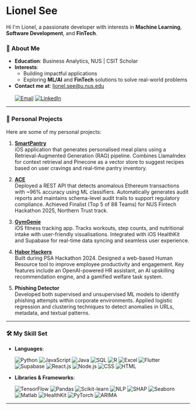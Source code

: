 # Lionel See

Hi I'm Lionel, a passionate developer with interests in **Machine Learning**, **Software Development**, and **FinTech**. 

### 🌟 About Me
-  **Education**: Business Analytics, NUS | CSIT Scholar
- **Interests**:  
    - Building impactful applications  
    - Exploring **ML/AI** and **FinTech** solutions to solve real-world problems
- **Contact me at**: [lionel.see@u.nus.edu](mailto:lionel.see@u.nus.edu)  
  <br>
  [![Email](https://img.shields.io/badge/Email-%23D14836?style=for-the-badge&logo=gmail&logoColor=white)](mailto:lionel.see@u.nus.edu)
  [![LinkedIn](https://img.shields.io/badge/LinkedIn-%230077B5?style=for-the-badge&logo=linkedin&logoColor=white)](https://www.linkedin.com/in/lionel-see/)

---

### 📂 Personal Projects

Here are some of my personal projects:

1. **[SmartPantry](https://github.com/lionsee77/SmartPantry)** <br>
    iOS application that generates personalised meal plans using a Retrieval-Augmented Generation (RAG) pipeline. Combines LlamaIndex for context retrieval and Pinecone as a vector store to suggest recipes based on        user cravings and real-time pantry inventory.
   
2. **[ACE](https://github.com/lionsee77/ai-compliance-engine)** <br>
   Deployed a REST API that detects anomalous Ethereum transactions with ~96% accuracy using ML classifiers. Automatically generates audit reports and maintains schema-level audit trails to support regulatory             compliance. Achieved Finalist (Top 5 of 88 Teams) for NUS Fintech Hackathon 2025, Northern Trust track.
   
3. **[GymGenie](https://github.com/lionsee77/GymGenie)**  
    iOS fitness tracking app. Tracks workouts, step counts, and nutritional intake with user-friendly visualisations. Integrated with iOS HealthKit and Supabase for real-time data syncing and seamless user experience.
   
4. **[Habor Hackers](https://github.com/lionsee77/harborhackers)**  
    Built during PSA Hackathon 2024. Designed a web-based Human Resource tool to improve employee productivity and engagement. Key features include an OpenAI-powered HR assistant, an AI upskilling recommendation           engine, and a gamified welfare task system.
   
5. **Phishing Detector**  
    Developed both supervised and unsupervised ML models to identify phishing attempts within corporate environments. Applied logistic regression and clustering techniques to detect anomalies in URLs, metadata, and        textual patterns.
   
---

### 🛠️ My Skill Set
- **Languages**: 
  <p align="left"> 
    <img src="https://img.shields.io/badge/python-3670A0?style=for-the-badge&logo=python&logoColor=ffdd54" alt="Python" /> 
    <img src="https://img.shields.io/badge/JavaScript-F7DF1E?style=for-the-badge&logo=javascript&logoColor=black" alt="JavaScript" /> 
    <img src="https://img.shields.io/badge/Java-007396?style=for-the-badge&logo=java&logoColor=white" alt="Java" />
    <img src="https://img.shields.io/badge/SQL-003B57?style=for-the-badge&logo=postgresql&logoColor=white" alt="SQL" /> 
    <img src="https://img.shields.io/badge/R-276DC3?style=for-the-badge&logo=r&logoColor=white" alt="R" /> <img src="https://img.shields.io/badge/Excel-217346?style=for-the-badge&logo=microsoft-excel&logoColor=white" alt="Excel" /> 
    <img src="https://img.shields.io/badge/Flutter-02569B?style=for-the-badge&logo=flutter&logoColor=white" alt="Flutter" /> 
    <img src="https://img.shields.io/badge/Supabase-3ECF8E?style=for-the-badge&logo=supabase&logoColor=white" alt="Supabase" /> 
    <img src="https://img.shields.io/badge/React.js-61DAFB?style=for-the-badge&logo=react&logoColor=black" alt="React.js" /> 
    <img src="https://img.shields.io/badge/Node.js-339933?style=for-the-badge&logo=node.js&logoColor=white" alt="Node.js" /> 
    <img src="https://img.shields.io/badge/CSS-1572B6?style=for-the-badge&logo=css3&logoColor=white" alt="CSS" />
    <img src="https://img.shields.io/badge/HTML-E34F26?style=for-the-badge&logo=html5&logoColor=white" alt="HTML" />
  </p>
- **Libraries & Frameworks**:
  <p align="left"> 
    <img src="https://img.shields.io/badge/TensorFlow-FF6F00?style=for-the-badge&logo=tensorflow&logoColor=white" alt="TensorFlow" /> 
    <img src="https://img.shields.io/badge/Pandas-150458?style=for-the-badge&logo=pandas&logoColor=white" alt="Pandas" /> 
    <img src="https://img.shields.io/badge/Scikit--Learn-F7931E?style=for-the-badge&logo=scikit-learn&logoColor=white" alt="Scikit-learn" /> 
    <img src="https://img.shields.io/badge/NLP-00897B?style=for-the-badge&logo=ai&logoColor=white" alt="NLP" /> <img src="https://img.shields.io/badge/SHAP-A0A7A8?style=for-the-badge&logo=data&logoColor=black" alt="SHAP" /> 
    <img src="https://img.shields.io/badge/Seaborn-1572B6?style=for-the-badge&logo=python&logoColor=white" alt="Seaborn" /> 
    <img src="https://img.shields.io/badge/Matlab-0076A8?style=for-the-badge&logo=mathworks&logoColor=white" alt="Matlab" />
    <img src="https://img.shields.io/badge/HealthKit-FF3B30?style=for-the-badge&logo=apple&logoColor=white" alt="HealthKit" />
    <img src="https://img.shields.io/badge/PyTorch-EE4C2C?style=for-the-badge&logo=pytorch&logoColor=white" alt="PyTorch" />
    <img src="https://img.shields.io/badge/ARIMA-4A90E2?style=for-the-badge&logo=statsmodels&logoColor=white" alt="ARIMA" />
  </p>

---

